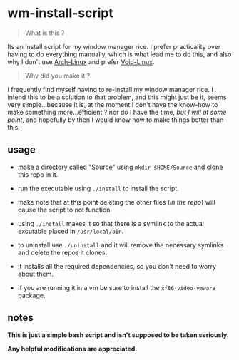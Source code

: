 # wm-install-script

> What is this ?

Its an install script for my window manager rice. I prefer practicality over having to do everything manually, which is what lead me to do this, and also why I don't use [Arch-Linux](https://archlinux.org/) and prefer [Void-Linux](https://voidlinux.org/).

> Why did you make it ?

I frequently find myself having to re-install my window manager rice. I intend this to be a solution to that problem, and this might just be it, seems very simple...because it is, at the moment I don't have the know-how to make something more...efficient ? nor do I have the time, _but I will at some point_, and hopefully by then I would know how to make things better than this.

## usage

- make a directory called "Source" using ``mkdir $HOME/Source`` and clone this repo in it.

- run the executable using ``./install`` to install the script.

- make note that at this point deleting the other files (_in the repo_) will cause the script to not function.

- using ``./install`` makes it so that there is a symlink to the actual excutable placed in ``/usr/local/bin``. 

- to uninstall use ``./uninstall`` and it will remove the necessary symlinks and delete the repos it clones.

- it installs all the required dependencies, so you don't need to worry about them.

- if you are running it in a vm be sure to install the ``xf86-video-vmware`` package.

## notes

**This is just a simple bash script and isn't supposed to be taken seriously.**

**Any helpful modifications are appreciated.**

